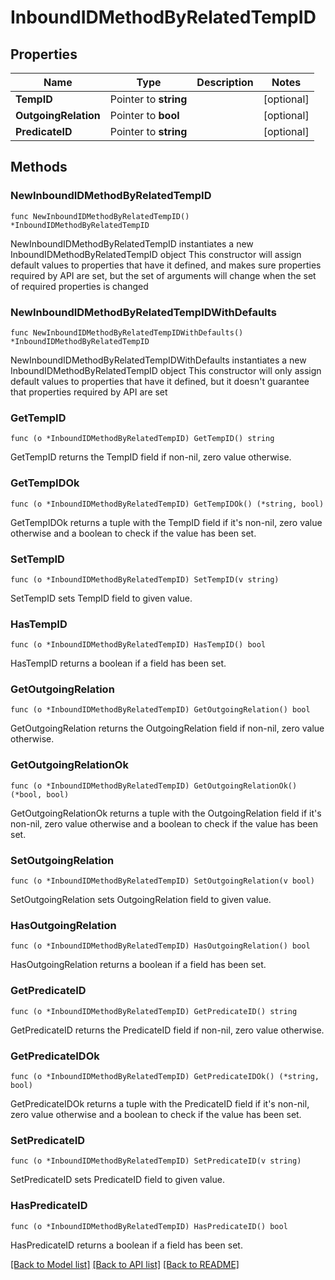 # InboundIDMethodByRelatedTempID

## Properties

Name | Type | Description | Notes
------------ | ------------- | ------------- | -------------
**TempID** | Pointer to **string** |  | [optional] 
**OutgoingRelation** | Pointer to **bool** |  | [optional] 
**PredicateID** | Pointer to **string** |  | [optional] 

## Methods

### NewInboundIDMethodByRelatedTempID

`func NewInboundIDMethodByRelatedTempID() *InboundIDMethodByRelatedTempID`

NewInboundIDMethodByRelatedTempID instantiates a new InboundIDMethodByRelatedTempID object
This constructor will assign default values to properties that have it defined,
and makes sure properties required by API are set, but the set of arguments
will change when the set of required properties is changed

### NewInboundIDMethodByRelatedTempIDWithDefaults

`func NewInboundIDMethodByRelatedTempIDWithDefaults() *InboundIDMethodByRelatedTempID`

NewInboundIDMethodByRelatedTempIDWithDefaults instantiates a new InboundIDMethodByRelatedTempID object
This constructor will only assign default values to properties that have it defined,
but it doesn't guarantee that properties required by API are set

### GetTempID

`func (o *InboundIDMethodByRelatedTempID) GetTempID() string`

GetTempID returns the TempID field if non-nil, zero value otherwise.

### GetTempIDOk

`func (o *InboundIDMethodByRelatedTempID) GetTempIDOk() (*string, bool)`

GetTempIDOk returns a tuple with the TempID field if it's non-nil, zero value otherwise
and a boolean to check if the value has been set.

### SetTempID

`func (o *InboundIDMethodByRelatedTempID) SetTempID(v string)`

SetTempID sets TempID field to given value.

### HasTempID

`func (o *InboundIDMethodByRelatedTempID) HasTempID() bool`

HasTempID returns a boolean if a field has been set.

### GetOutgoingRelation

`func (o *InboundIDMethodByRelatedTempID) GetOutgoingRelation() bool`

GetOutgoingRelation returns the OutgoingRelation field if non-nil, zero value otherwise.

### GetOutgoingRelationOk

`func (o *InboundIDMethodByRelatedTempID) GetOutgoingRelationOk() (*bool, bool)`

GetOutgoingRelationOk returns a tuple with the OutgoingRelation field if it's non-nil, zero value otherwise
and a boolean to check if the value has been set.

### SetOutgoingRelation

`func (o *InboundIDMethodByRelatedTempID) SetOutgoingRelation(v bool)`

SetOutgoingRelation sets OutgoingRelation field to given value.

### HasOutgoingRelation

`func (o *InboundIDMethodByRelatedTempID) HasOutgoingRelation() bool`

HasOutgoingRelation returns a boolean if a field has been set.

### GetPredicateID

`func (o *InboundIDMethodByRelatedTempID) GetPredicateID() string`

GetPredicateID returns the PredicateID field if non-nil, zero value otherwise.

### GetPredicateIDOk

`func (o *InboundIDMethodByRelatedTempID) GetPredicateIDOk() (*string, bool)`

GetPredicateIDOk returns a tuple with the PredicateID field if it's non-nil, zero value otherwise
and a boolean to check if the value has been set.

### SetPredicateID

`func (o *InboundIDMethodByRelatedTempID) SetPredicateID(v string)`

SetPredicateID sets PredicateID field to given value.

### HasPredicateID

`func (o *InboundIDMethodByRelatedTempID) HasPredicateID() bool`

HasPredicateID returns a boolean if a field has been set.


[[Back to Model list]](../README.md#documentation-for-models) [[Back to API list]](../README.md#documentation-for-api-endpoints) [[Back to README]](../README.md)


